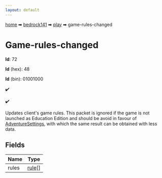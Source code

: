```yaml
---
layout: default
---
```


[home](/) ➡ [bedrock141](/protocol/bedrock141) ➡ [play](/protocol/bedrock141/play) ➡ game-rules-changed

# Game-rules-changed

**Id**: 72

**Id** (hex): 48

**Id** (bin): 01001000

✔️

✔️

Updates client's game rules. This packet is ignored if the game is not launched as Education Edition and should be avoid in favour of [AdventureSettings](#play_adventure-settings), with which the same result can be obtained with less data.

## Fields

Name | Type
---|---
rules | [rule](/protocol/bedrock141/types/rule)[]

